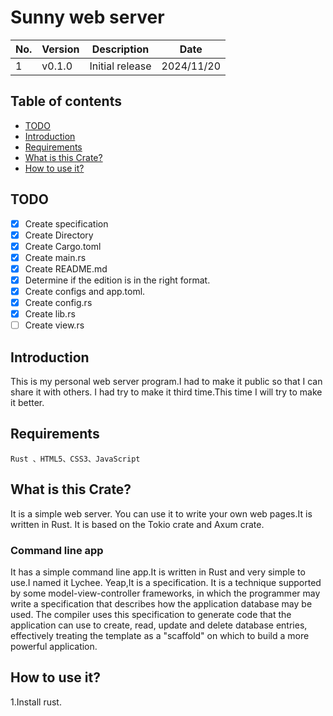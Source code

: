 # Sunny web server

|No.| Version | Description |Date |
|---|---|---|---|
|1| v0.1.0 | Initial release |2024/11/20|

## Table of contents
* [TODO](#todo)
* [Introduction](#introduction)
* [Requirements](#requirements)
* [What is this Crate?](#what-is-this-crate)
* [How to use it?](#how-to-use-it)
## TODO
- [x] Create specification
- [x] Create Directory
- [x] Create Cargo.toml
- [x] Create main.rs
- [x] Create README.md
- [x] Determine if the edition is in the right format.
- [x] Create configs and app.toml.
- [x] Create config.rs
- [x] Create lib.rs
- [ ] Create view.rs
## Introduction
This is my personal web server program.I had to make it public so that I can share it with others.
I had try to make it third time.This time I will try to make it better.
## Requirements
    Rust 、HTML5、CSS3、JavaScript

## What is this Crate?
It is a simple web server.
You can use it to write your own web pages.It is written in Rust. It is based on the Tokio crate and Axum crate.
### Command line app
It has a simple command line app.It is written in Rust and very simple to use.I named it Lychee.
Yeap,It is a specification.
It is a technique supported by some model-view-controller frameworks, in which the programmer may write a specification that describes how the application database may be used. The compiler uses this specification to generate code that the application can use to create, read, update and delete database entries, effectively treating the template as a "scaffold" on which to build a more powerful application.

## How to use it?
1.Install rust.
